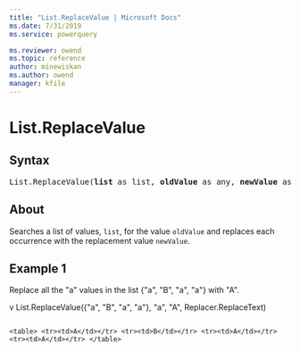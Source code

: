 ```yaml
---
title: "List.ReplaceValue | Microsoft Docs"
ms.date: 7/31/2019
ms.service: powerquery

ms.reviewer: owend
ms.topic: reference
author: minewiskan
ms.author: owend
manager: kfile
---
```

# List.ReplaceValue

## Syntax

<pre>
List.ReplaceValue(<b>list</b> as list, <b>oldValue</b> as any, <b>newValue</b> as any, <b>replacer</b> as function) as list
</pre>
  
## About  
Searches a list of values, `list`, for the value `oldValue` and replaces each occurrence with the replacement value `newValue`.

## Example 1
Replace all the "a" values in the list {"a", "B", "a", "a"} with "A".

v
List.ReplaceValue({"a", "B", "a", "a"}, "a", "A", Replacer.ReplaceText)
```

<table> <tr><td>A</td></tr> <tr><td>B</td></tr> <tr><td>A</td></tr> <tr><td>A</td></tr> </table>
